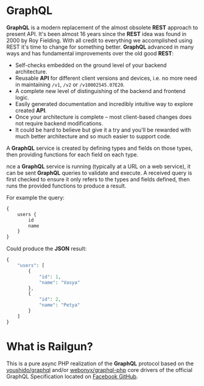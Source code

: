 # GraphQL

**GraphQL** is a modern replacement of the almost obsolete **REST** approach to present API. 
It's been almost 16 years since the **REST** idea was found in 2000 by Roy Fielding. 
With all credit to everything we accomplished using REST it's time to change for 
something better. **GraphQL** advanced in many ways and has fundamental 
improvements over the old good **REST**:

- Self-checks embedded on the ground level of your backend architecture.
- Reusable **API** for different client versions and devices, i.e. no more need in maintaining `/v1`, `/v2` or `/v10002545.07E20`.
- A complete new level of distinguishing of the backend and frontend logic.
- Easily generated documentation and incredibly intuitive way to explore created **API**.
- Once your architecture is complete – most client-based changes does not require backend modifications.
- It could be hard to believe but give it a try and you'll be rewarded with much better architecture and so much easier to support code.

A **GraphQL** service is created by defining types and fields on those types, 
then providing functions for each field on each type. 

nce a **GraphQL** service is running (typically at a URL on a web service), 
it can be sent **GraphQL** queries to validate and execute. 
A received query is first checked to ensure it only refers to 
the types and fields defined, then runs the provided functions to produce a result.

For example the query:

```php
{
    users {
        id
        name
    }
}
```

Could produce the **JSON** result:

```php
{
    "users": [
        {
            "id": 1,
            "name": "Vasya"
        },
        {
            "id": 2,
            "name": "Petya"
        }
    ]
}
```

# What is Railgun? 

This is a pure async PHP realization of the **GraphQL** protocol based on the 
[youshido/graphql](https://github.com/Youshido/GraphQL) and/or 
[webonyx/graphql-php](https://github.com/webonyx/graphql-php#fields)
core drivers of the official GraphQL Specification 
located on [Facebook GitHub](http://facebook.github.io/graphql/).

